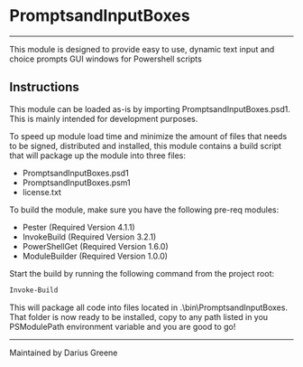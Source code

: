 # PromptsandInputBoxes

---

This module is designed to provide easy to use, dynamic text input and choice prompts GUI windows for Powershell scripts

## Instructions

This module can be loaded as-is by importing PromptsandInputBoxes.psd1. This is mainly intended for development purposes.

To speed up module load time and minimize the amount of files that needs to be signed, distributed and installed, this module contains a build script that will package up the module into three files:

- PromptsandInputBoxes.psd1
- PromptsandInputBoxes.psm1
- license.txt

To build the module, make sure you have the following pre-req modules:

- Pester (Required Version 4.1.1)
- InvokeBuild (Required Version 3.2.1)
- PowerShellGet (Required Version 1.6.0)
- ModuleBuilder (Required Version 1.0.0)

Start the build by running the following command from the project root:

```powershell
Invoke-Build
```

This will package all code into files located in .\bin\PromptsandInputBoxes. That folder is now ready to be installed, copy to any path listed in you PSModulePath environment variable and you are good to go!

---
Maintained by Darius Greene
